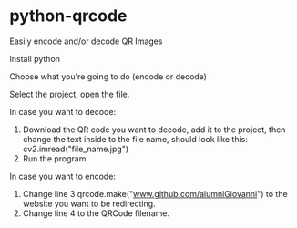 # python-qrcode
Easily encode and/or decode QR Images


Install python

Choose what you're going to do (encode or decode)

Select the project, open the file. 

In case you want to decode: 

1. Download the QR code you want to decode, add it to the project, then change the text inside to the file name, should look like this: cv2.imread("file_name.jpg")
2. Run the program 

In case you want to encode: 

1. Change line  3 qrcode.make("www.github.com/alumniGiovanni") to the website you want to be redirecting.
2. Change line 4 to the QRCode filename. 
